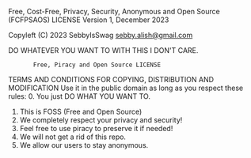 Free, Cost-Free, Privacy, Security, Anonymous and Open Source (FCFPSAOS) LICENSE
                   Version 1, December 2023
 
Copyleft (C) 2023 SebbyIsSwag <sebby.alish@gmail.com>


DO WHATEVER YOU WANT TO WITH THIS I DON'T CARE.
 
           Free, Piracy and Open Source LICENSE
  TERMS AND CONDITIONS FOR COPYING, DISTRIBUTION AND MODIFICATION
Use it in the public domain as long as you respect these rules:
 0. You just DO WHAT YOU WANT TO.
 1. This is FOSS (Free and Open Source)
 2. We completely respect your privacy and security!
 3. Feel free to use piracy to preserve it if needed!
 4. We will not get a rid of this repo.
 5. We allow our users to stay anonymous.
